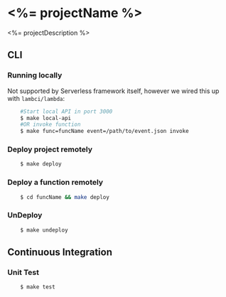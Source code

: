 # <%= projectName %>
<%= projectDescription %>

## CLI

### Running locally

Not supported by Serverless framework itself, however we wired this up with `lambci/lambda`: 


```bash
    #Start local API in port 3000
    $ make local-api 
    #OR invoke function
    $ make func=funcName event=/path/to/event.json invoke
```

### Deploy project remotely

```bash
    $ make deploy
```

### Deploy a function remotely

```bash
    $ cd funcName && make deploy  
```

### UnDeploy

```bash
    $ make undeploy
```

## Continuous Integration

### Unit Test 

```bash
    $ make test
```

